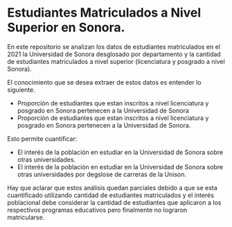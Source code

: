 # Estudiantes Matriculados a Nivel Superior en Sonora.
En este repositorio se analizan los datos de estudiantes matriculados en el 2021 la Universidad de Sonora desglosado por departamento y la cantidad de estudiantes matriculados a nivel superior (licenciatura y posgrado a nivel Sonora).

El conocimiento que se desea extraer de estos datos es entender lo siguiente.

*   Proporción de estudiantes que estan inscritos a nivel licenciatura y posgrado en Sonora pertenecen a la Universidad de Sonora
*   Proporción de estudiantes que estan inscritos a nivel licenciatura y posgrado en Sonora pertenecen a la Universidad de Sonora. 

Esto permite cuantificar:

*   El interés de la población en estudiar en la Universidad de Sonora sobre otras universidades.
*   El interés de la población en estudiar en la Universidad de Sonora sobre otras universidades por degslose de carreras de la Unison.

Hay que aclarar que estos análisis quedan parciales debido a que se esta cuantificado utilizando cantidad de estudiantes matriculados y el interés poblacional debe considerar la cantidad de estudiantes que aplicaron a los respectivos programas educativos pero finalmente no lograron matricularse.
